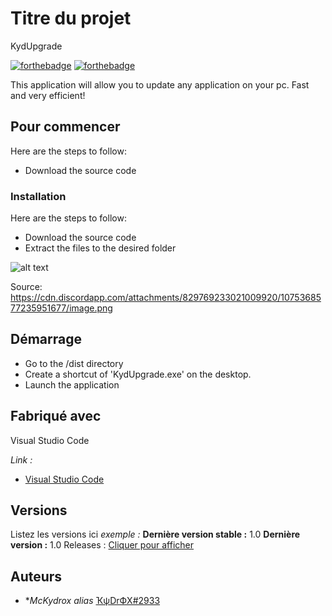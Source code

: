 # Titre du projet
KydUpgrade

[![forthebadge](http://forthebadge.com/images/badges/built-with-love.svg)](http://forthebadge.com)  [![forthebadge](http://forthebadge.com/images/badges/powered-by-electricity.svg)](http://forthebadge.com)

This application will allow you to update any application on your pc. Fast and very efficient!

## Pour commencer

Here are the steps to follow:
- Download the source code

### Installation

Here are the steps to follow:
- Download the source code
- Extract the files to the desired folder


![alt text](https://cdn.discordapp.com/attachments/829769233021009920/1075368577235951677/image.png)

Source: https://cdn.discordapp.com/attachments/829769233021009920/1075368577235951677/image.png

## Démarrage

- Go to the /dist directory
- Create a shortcut of 'KydUpgrade.exe' on the desktop.
- Launch the application


## Fabriqué avec

Visual Studio Code

_Link :_
* [Visual Studio Code](https://www.google.com/url?sa=t&rct=j&q=&esrc=s&source=web&cd=&ved=2ahUKEwjCkIiorpf9AhVTT8AKHURBAEQQFnoECBEQAQ&url=https%3A%2F%2Fcode.visualstudio.com%2F&usg=AOvVaw15O90sm1ios8AUpw56hCml) 


## Versions
Listez les versions ici 
_exemple :_
**Dernière version stable :** 1.0
**Dernière version :** 1.0
Releases : [Cliquer pour afficher](https://github.com/McKydrox/KydUpgrade/releases/tag/Upgrade)


## Auteurs

* **McKydrox* _alias_ [ҠψDrФX#2933](https://discord.com)


